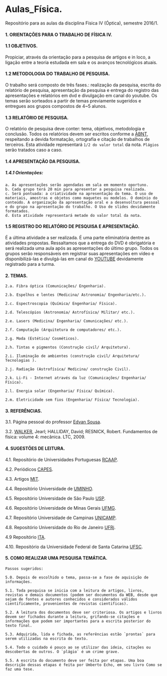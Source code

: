 # Aulas_Física.

Repositório para as aulas da disciplina Física IV (Óptica), semestre 2016/1.

#### 1. ORIENTAÇÕES PARA O TRABALHO DE FÍSICA IV. 
#### 1.1 OBJETIVOS.

Propiciar, através da orientação para a pesquisa de artigos e in loco, a ligação entre a teoria estudada em sala e os avanços tecnológicos atuais.

#### 1.2 METODOLOGIA DO TRABALHO DE PESQUISA.

O trabalho será composto de três fases.: realização da pesquisa, escrita do relatório de pesquisa, apresentação da pesquisa e entrega do registro das apresentações e relatórios em dvd e divulgação em canal do youtube. Os temas serão sorteados a partir de temas previamente sugeridos e entregues aos grupos compostos de 4~5 alunos. 

#### 1.3 RELATÓRIO DE PESQUISA.

O relatório de pesquisa deve conter: tema, objetivos, metodologia e conclusão. Todos os relatórios devem ser escritos conforme a [ABNT](http://www.abnt.org.br/), respeitando a devida formatação, ortografia e citação de trabalhos de terceiros. Esta atividade representará `1/2 do valor total` da nota. `Plágios` serão tratados caso a caso.

#### 1.4 APRESENTAÇÃO DA PESQUISA.
##### 1.4.1 Orientações:

    a. As apresentações serão agendadas em sala em momento oportuno. 
    b. Cada grupo terá 20 min para apresentar a pesquisa realizada. 
    c. Será pontuada: a criatividade na apresentação do tema. O uso de materiais, amostras e objetos como maquetes ou modelos. O domínio do conteúdo. A organização da apresentação oral e a desenvoltura pessoal e do grupo na apresentação do trabalho. O Uso de slides devidamente formatados.
    d. Esta atividade representará metade do valor total da nota.

#### 1.5 REGISTRO DO RELATÓRIO DE PESQUISA E APRESENTAÇÃO. 

É a última atividade a ser realizada. É uma parte eliminatória dentre as atividades propostas. Ressaltamos que a entrega do DVD é obrigatória e será realizada uma aula após as apresentações do último grupo. Todos os grupos serão responsáveis em registrar suas apresentações em vídeo e disponibilizá-las e divulgá-las em canal do [YOUTUBE](https://www.youtube.com/) devidamente registrado para a turma.

#### 2. TEMAS.

    2.a. Fibra óptica (Comunicações/ Engenharia).
    
    2.b. Espelhos e lentes (Medicina/ Astronomia/ Engenharia/etc.).
    
    2.c. Espectroscopia (Química/ Engenharia/ Física).
    
    2.d. Telescópios (Astronomia/ Astrofísica/ Militar/ etc.).
    
    2.e. Lasers (Medicina/ Engenharia/ Comunicações/ etc.).
    
    2.f. Computação (Arquitetura de computadores/ etc.).
    
    2.g. Moda (Estética/ Cosméticos).
    
    2.h. Tintas e pigmentos (Construção civil/ Arquitetura).
    
    2.i. Iluminação de ambientes (construção civil/ Arquitetura/ Tecnologias ).
    
    2.j. Radiação (Astrofísica/ Medicina/ construção Civil).
    
    2.k. Li-Fi - Internet através da luz (Comunicações/ Engenharia/ Física).
    
    2.l. Energia solar (Engenharia/ Física/ Química).
    
    2.m. Eletricidade sem fios (Engenharia/ Física/ Tecnologia).
    
#### 3. REFERÊNCIAS.

3.1.  Página pessoal do professor [Edvan Sousa](https://about.me/edvansousa).

3.2.  [WALKER](http://www.amazon.com.br/Fundamentos-F%C3%ADsica-%C3%93ptica-F%C3%ADsica-Moderna/dp/8521619065/ref=pd_bxgy_14_3?ie=UTF8&refRID=1NAQ1PEC1H95NF13MAD8), Jearl; HALLIDAY, David; RESNICK, Robert. Fundamentos de física: volume 4: mecânica. LTC, 2009.

#### 4. SUGESTÕES DE LEITURA.

4.1. Repositório de Universidades Portuguesas [RCAAP](http://projeto.rcaap.pt/index.php/lang-pt/como-pesquisar-documentos/introducao-4).

4.2. Periódicos [CAPES](http://www-periodicos-capes-gov-br.ez20.periodicos.capes.gov.br/index.php?option=com_phome).

4.3. Artigos [MIT](http://web.mit.edu/comm-forum/papers.html).

4.4. Repositório Universidade de [UMINHO](https://repositorium.sdum.uminho.pt).

4.5. Repositório Universidade de São Paulo [USP](http://www.teses.usp.br/).

4.6. Repositório Universidade de Minas Gerais [UFMG](https://dspaceprod02.grude.ufmg.br/dspace/).

4.7. Repositório Universidade de Campinas [UNICAMP](http://www.bibliotecadigital.unicamp.br/).

4.8. Repositório Universidade do Rio de Janeiro [UFRj](http://www.sibi.ufrj.br/).

4.9  Repositório [ITA](http://sistema.bibliotecas-bdigital.fgv.br/bases/instituto-tecnologico-da-aeronautica-ita-biblioteca-digital).

4.10. Repositório da Universidade Federal de Santa Catarina [UFSC](https://repositorio.ufsc.br/handle/123456789/74645).

####
#### 5. COMO REALIZAR UMA PESQUISA TEMÁTICA.

    Passos sugeridos:
    
    5.0. Depois de escolhido o tema, passa-se a fase de aquisição de informações.
    
    5.1. Toda pesquisa se inicia com a leitura de artigos, livros, revistas e demais documentos (podem ser documentos da WEB, desde que sejam de fontes e autores conhecidos e considerados válidos cientificamente, provenientes de revistas cientificas). 
    
    5.2. A leitura dos documentos deve ser criteriosa. Os artigos e livros devem ser fichados durante a leitura, grifando-se citações e informações que podem ser importantes para a escrita posterior do texto final.
    
    5.3. Adquirida, lida e fichada, as referências estão `prontas` para serem utilizadas na escrita do texto.
    
    5.4. Todo o cuidado é pouco ao se utilizar das ideia, citações ou descobertas de outros. O `plágio` é um crime grave.
    
    5.5. A escrita do documento deve ser feita por etapas. Uma boa descrição dessas etapas é feita por Umberto Echo, em seu livro Como se faz uma tese.

